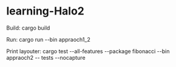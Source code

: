 # learning-Halo2

Build: cargo build

Run: cargo run --bin appraoch1_2

Print layouter: cargo test --all-features --package fibonacci --bin appraoch2 -- tests --nocapture